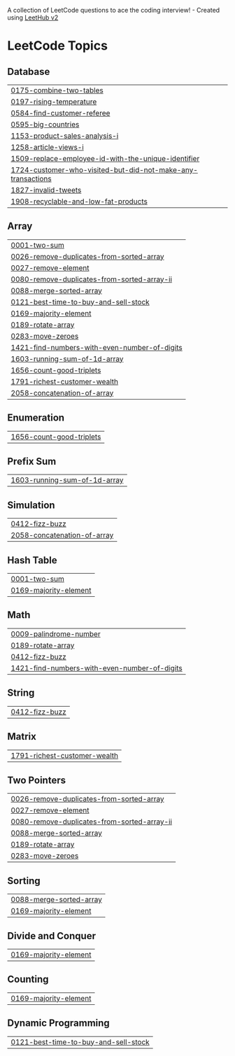 A collection of LeetCode questions to ace the coding interview! - Created using [LeetHub v2](https://github.com/arunbhardwaj/LeetHub-2.0)
<!---LeetCode Topics Start-->
# LeetCode Topics
## Database
|  |
| ------- |
| [0175-combine-two-tables](https://github.com/abdelrahmanelsaadany1/LeetCode/tree/master/0175-combine-two-tables) |
| [0197-rising-temperature](https://github.com/abdelrahmanelsaadany1/LeetCode/tree/master/0197-rising-temperature) |
| [0584-find-customer-referee](https://github.com/abdelrahmanelsaadany1/LeetCode/tree/master/0584-find-customer-referee) |
| [0595-big-countries](https://github.com/abdelrahmanelsaadany1/LeetCode/tree/master/0595-big-countries) |
| [1153-product-sales-analysis-i](https://github.com/abdelrahmanelsaadany1/LeetCode/tree/master/1153-product-sales-analysis-i) |
| [1258-article-views-i](https://github.com/abdelrahmanelsaadany1/LeetCode/tree/master/1258-article-views-i) |
| [1509-replace-employee-id-with-the-unique-identifier](https://github.com/abdelrahmanelsaadany1/LeetCode/tree/master/1509-replace-employee-id-with-the-unique-identifier) |
| [1724-customer-who-visited-but-did-not-make-any-transactions](https://github.com/abdelrahmanelsaadany1/LeetCode/tree/master/1724-customer-who-visited-but-did-not-make-any-transactions) |
| [1827-invalid-tweets](https://github.com/abdelrahmanelsaadany1/LeetCode/tree/master/1827-invalid-tweets) |
| [1908-recyclable-and-low-fat-products](https://github.com/abdelrahmanelsaadany1/LeetCode/tree/master/1908-recyclable-and-low-fat-products) |
## Array
|  |
| ------- |
| [0001-two-sum](https://github.com/abdelrahmanelsaadany1/LeetCode/tree/master/0001-two-sum) |
| [0026-remove-duplicates-from-sorted-array](https://github.com/abdelrahmanelsaadany1/LeetCode/tree/master/0026-remove-duplicates-from-sorted-array) |
| [0027-remove-element](https://github.com/abdelrahmanelsaadany1/LeetCode/tree/master/0027-remove-element) |
| [0080-remove-duplicates-from-sorted-array-ii](https://github.com/abdelrahmanelsaadany1/LeetCode/tree/master/0080-remove-duplicates-from-sorted-array-ii) |
| [0088-merge-sorted-array](https://github.com/abdelrahmanelsaadany1/LeetCode/tree/master/0088-merge-sorted-array) |
| [0121-best-time-to-buy-and-sell-stock](https://github.com/abdelrahmanelsaadany1/LeetCode/tree/master/0121-best-time-to-buy-and-sell-stock) |
| [0169-majority-element](https://github.com/abdelrahmanelsaadany1/LeetCode/tree/master/0169-majority-element) |
| [0189-rotate-array](https://github.com/abdelrahmanelsaadany1/LeetCode/tree/master/0189-rotate-array) |
| [0283-move-zeroes](https://github.com/abdelrahmanelsaadany1/LeetCode/tree/master/0283-move-zeroes) |
| [1421-find-numbers-with-even-number-of-digits](https://github.com/abdelrahmanelsaadany1/LeetCode/tree/master/1421-find-numbers-with-even-number-of-digits) |
| [1603-running-sum-of-1d-array](https://github.com/abdelrahmanelsaadany1/LeetCode/tree/master/1603-running-sum-of-1d-array) |
| [1656-count-good-triplets](https://github.com/abdelrahmanelsaadany1/LeetCode/tree/master/1656-count-good-triplets) |
| [1791-richest-customer-wealth](https://github.com/abdelrahmanelsaadany1/LeetCode/tree/master/1791-richest-customer-wealth) |
| [2058-concatenation-of-array](https://github.com/abdelrahmanelsaadany1/LeetCode/tree/master/2058-concatenation-of-array) |
## Enumeration
|  |
| ------- |
| [1656-count-good-triplets](https://github.com/abdelrahmanelsaadany1/LeetCode/tree/master/1656-count-good-triplets) |
## Prefix Sum
|  |
| ------- |
| [1603-running-sum-of-1d-array](https://github.com/abdelrahmanelsaadany1/LeetCode/tree/master/1603-running-sum-of-1d-array) |
## Simulation
|  |
| ------- |
| [0412-fizz-buzz](https://github.com/abdelrahmanelsaadany1/LeetCode/tree/master/0412-fizz-buzz) |
| [2058-concatenation-of-array](https://github.com/abdelrahmanelsaadany1/LeetCode/tree/master/2058-concatenation-of-array) |
## Hash Table
|  |
| ------- |
| [0001-two-sum](https://github.com/abdelrahmanelsaadany1/LeetCode/tree/master/0001-two-sum) |
| [0169-majority-element](https://github.com/abdelrahmanelsaadany1/LeetCode/tree/master/0169-majority-element) |
## Math
|  |
| ------- |
| [0009-palindrome-number](https://github.com/abdelrahmanelsaadany1/LeetCode/tree/master/0009-palindrome-number) |
| [0189-rotate-array](https://github.com/abdelrahmanelsaadany1/LeetCode/tree/master/0189-rotate-array) |
| [0412-fizz-buzz](https://github.com/abdelrahmanelsaadany1/LeetCode/tree/master/0412-fizz-buzz) |
| [1421-find-numbers-with-even-number-of-digits](https://github.com/abdelrahmanelsaadany1/LeetCode/tree/master/1421-find-numbers-with-even-number-of-digits) |
## String
|  |
| ------- |
| [0412-fizz-buzz](https://github.com/abdelrahmanelsaadany1/LeetCode/tree/master/0412-fizz-buzz) |
## Matrix
|  |
| ------- |
| [1791-richest-customer-wealth](https://github.com/abdelrahmanelsaadany1/LeetCode/tree/master/1791-richest-customer-wealth) |
## Two Pointers
|  |
| ------- |
| [0026-remove-duplicates-from-sorted-array](https://github.com/abdelrahmanelsaadany1/LeetCode/tree/master/0026-remove-duplicates-from-sorted-array) |
| [0027-remove-element](https://github.com/abdelrahmanelsaadany1/LeetCode/tree/master/0027-remove-element) |
| [0080-remove-duplicates-from-sorted-array-ii](https://github.com/abdelrahmanelsaadany1/LeetCode/tree/master/0080-remove-duplicates-from-sorted-array-ii) |
| [0088-merge-sorted-array](https://github.com/abdelrahmanelsaadany1/LeetCode/tree/master/0088-merge-sorted-array) |
| [0189-rotate-array](https://github.com/abdelrahmanelsaadany1/LeetCode/tree/master/0189-rotate-array) |
| [0283-move-zeroes](https://github.com/abdelrahmanelsaadany1/LeetCode/tree/master/0283-move-zeroes) |
## Sorting
|  |
| ------- |
| [0088-merge-sorted-array](https://github.com/abdelrahmanelsaadany1/LeetCode/tree/master/0088-merge-sorted-array) |
| [0169-majority-element](https://github.com/abdelrahmanelsaadany1/LeetCode/tree/master/0169-majority-element) |
## Divide and Conquer
|  |
| ------- |
| [0169-majority-element](https://github.com/abdelrahmanelsaadany1/LeetCode/tree/master/0169-majority-element) |
## Counting
|  |
| ------- |
| [0169-majority-element](https://github.com/abdelrahmanelsaadany1/LeetCode/tree/master/0169-majority-element) |
## Dynamic Programming
|  |
| ------- |
| [0121-best-time-to-buy-and-sell-stock](https://github.com/abdelrahmanelsaadany1/LeetCode/tree/master/0121-best-time-to-buy-and-sell-stock) |
<!---LeetCode Topics End-->
